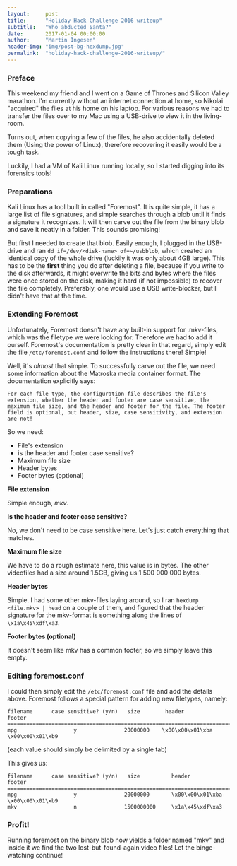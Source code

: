```yaml
---
layout:     post
title:      "Holiday Hack Challenge 2016 writeup"
subtitle:   "Who abducted Santa?"
date:       2017-01-04 00:00:00
author:     "Martin Ingesen"
header-img: "img/post-bg-hexdump.jpg"
permalink:  "holiday-hack-challenge-2016-writeup/"
---
```


### Preface
This weekend my friend and I went on a Game of Thrones and Silicon Valley marathon. I'm currently without an internet connection at home,
so Nikolai "acquired" the files at his home on his laptop. For various reasons we had to transfer the files over to my Mac using a USB-drive to view it in the living-room.

Turns out, when copying a few of the files, he also accidentally deleted them (Using the power of Linux), therefore recovering it easily would be a tough task.

Luckily, I had a VM of Kali Linux running locally, so I started digging into its forensics tools!

### Preparations

Kali Linux has a tool built in called "Foremost". It is quite simple, it has a large list of file signatures, and simple searches through a blob until it finds a signature it recognizes.
It will then carve out the file from the binary blob and save it neatly in a folder. This sounds promising!

But first I needed to create that blob. Easily enough, I plugged in the USB-drive and ran ```dd if=/dev/<disk-name> of=~/usbblob```, which created an identical copy of the whole drive (luckily it was only about 4GB large). This has to be the **first** thing you do after deleting a file, because if you write to the disk afterwards, it might overwrite the bits and bytes where the files were once stored on the disk, making it hard (if not impossible) to recover the file completely. Preferably, one would use a USB write-blocker,  but I didn't have that at the time.

### Extending Foremost

Unfortunately, Foremost doesn't have any built-in support for .mkv-files, which was the filetype we were looking for. Therefore we had to add it ourself. Foremost's documentation is pretty clear in that regard, simply edit the file ```/etc/foremost.conf``` and follow the instructions there! Simple!

Well, it's *almost* that simple. To successfully carve out the file, we need some information about the Matroska media container format. The documentation explicitly says:

    For each file type, the configuration file describes the file's extension, whether the header and footer are case sensitive, the maximum file size, and the header and footer for the file. The footer field is optional, but header, size, case sensitivity, and extension are not!

So we need:

- File's extension
- is the header and footer case sensitive?
- Maximum file size
- Header bytes
- Footer bytes (optional)

**File extension**

Simple enough, *mkv*.

**Is the header and footer case sensitive?**

No, we don't need to be case sensitive here. Let's just catch everything that matches.

**Maximum file size**

We have to do a rough estimate here, this value is in bytes. The other videofiles had a size around 1.5GB, giving us 1 500 000 000 bytes.

**Header bytes**

Simple. I had some other mkv-files laying around, so I ran ```hexdump <file.mkv> | head``` on a couple of them, and figured that the header signature for the mkv-format is something along the lines of ```\x1a\x45\xdf\xa3```.

**Footer bytes (optional)**

It doesn't seem like mkv has a common footer, so we simply leave this empty.

### Editing foremost.conf

I could then simply edit the ```/etc/foremost.conf``` file and add the details above. Foremost follows a special pattern for adding new filetypes, namely:

    filename      case sensitive? (y/n)   size        header                footer
    =======================================================================================
    mpg                  y               20000000    \x00\x00\x01\xba      \x00\x00\x01\xb9

(each value should simply be delimited by a single tab)

This gives us:

    filename      case sensitive? (y/n)   size          header             footer
    =====================================================================================================
    mpg                  y               20000000       \x00\x00\x01\xba   \x00\x00\x01\xb9
    mkv                  n               1500000000     \x1a\x45\xdf\xa3


### Profit!

Running foremost on the binary blob now yields a folder named "mkv" and inside it we find the two lost-but-found-again video files! Let the binge-watching continue!
